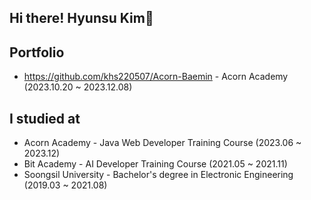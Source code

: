 ## Hi there! Hyunsu Kim👋

## Portfolio

- https://github.com/khs220507/Acorn-Baemin - Acorn Academy (2023.10.20 ~ 2023.12.08)

## I studied at
- Acorn Academy - Java Web Developer Training Course (2023.06 ~ 2023.12)
- Bit Academy - AI Developer Training Course (2021.05 ~ 2021.11)
- Soongsil University - Bachelor's degree in Electronic Engineering (2019.03 ~ 2021.08)
<!--
**khs220507/khs220507** is a ✨ _special_ ✨ repository because its `README.md` (this file) appears on your GitHub profile.

Here are some ideas to get you started:

- 🔭 I’m currently working on ...
- 🌱 I’m currently learning ...
- 👯 I’m looking to collaborate on ...
- 🤔 I’m looking for help with ...
- 💬 Ask me about ...
- 📫 How to reach me: ...
- 😄 Pronouns: ...
- ⚡ Fun fact: ...
-->
